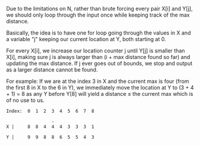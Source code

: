 
Due to the limitations on N, rather than brute forcing every pair X[i] and Y[j], 
we should only loop through the input once while keeping track of the max distance.

Basically, the idea is to have one for loop going through the values in X and a variable "j" keeping our current location at Y, 
both starting at 0.

For every X[i], we increase our location counter j until Y[j] is smaller than X[i], making sure j is always larger than 
(i + max distance found so far) and updating the max distance. If j ever goes out of bounds, we stop and output as a larger distance 
cannot be found.

For example:
If we are at the index 3 in X and the current max is four (from the first 8 in X to the 6 in Y), 
we immediately move the location at Y to (3 + 4 + 1) = 8 as any Y before Y[8] will yield a distance ≤ the current max which is of no use 
to us.

```
Index:  0  1  2  3  4  5  6  7  8

                 -
X |     8  8  4  4  4  3  3  3  1

Y |     9  9  8  8  6  5  5  4  3
```
